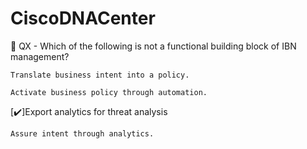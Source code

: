 # CiscoDNACenter

🔘 QX - Which of the following is not a functional building block of IBN management?

    Translate business intent into a policy.

    Activate business policy through automation.

 [✔️]Export analytics for threat analysis

    Assure intent through analytics.


